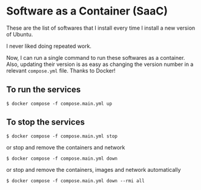 # Software as a Container (SaaC)

These are the list of softwares that I install every time I install a new version of Ubuntu.

I never liked doing repeated work.

Now, I can run a single command to run these softwares as a container. Also, updating their version is as easy as changing the version number in a relevant `compose.yml` file. Thanks to Docker!

## To run the services
```shell
$ docker compose -f compose.main.yml up
```

## To stop the services
```shell
$ docker compose -f compose.main.yml stop
```

or stop and remove the containers and network

```shell
$ docker compose -f compose.main.yml down
```

or stop and remove the containers, images and network automatically

```shell
$ docker compose -f compose.main.yml down --rmi all
```
